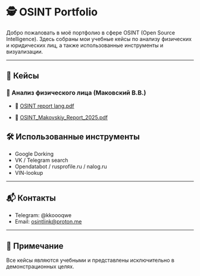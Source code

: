 # 🕵️ OSINT Portfolio 

Добро пожаловать в моё портфолио в сфере OSINT (Open Source Intelligence). Здесь собраны мои учебные кейсы по анализу физических и юридических лиц, а также использованные инструменты и визуализации.

---


## 📁 Кейсы

### 👤 Анализ физического лица (Маковский В.В.)
- 📄 [OSINT report lang.pdf](https://github.com/user-attachments/files/20653490/OSINT.report.lang.pdf)

- 📄 [OSINT_Makovskiy_Report_2025.pdf](https://github.com/user-attachments/files/20653491/OSINT_Makovskiy_Report_2025.pdf)



## 🛠 Использованные инструменты

- Google Dorking
- VK / Telegram search
- Opendatabot / rusprofile.ru / nalog.ru
- VIN-lookup


---

## 📬 Контакты

- Telegram: @kkoooqwe
- Email: osintlink@proton.me

---

## 📌 Примечание

Все кейсы являются учебными и представлены исключительно в демонстрационных целях.
